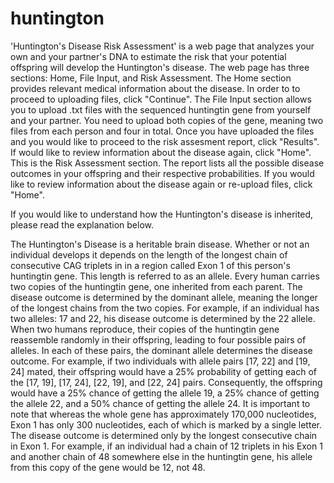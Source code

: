 # huntington

'Huntington's Disease Risk Assessment' is a web page that analyzes your own and your partner's DNA to estimate the risk that your potential offspring will develop the Huntington's disease. The web page has three sections: Home, File Input, and Risk Assessment.
The Home section provides relevant medical information about the disease. In order to to proceed to uploading files, click "Continue". 
The File Input section allows you to upload .txt files with the sequenced huntingtin gene from yourself and your partner. You need to upload both copies of the gene, meaning two files from each person and four in total. Once you have uploaded the files and you would like to proceed to the risk assesment report, click "Results". If would like to review information about the disease again, click "Home". 
This is the Risk Assessment section. The report lists all the possible disease outcomes in your offspring and their respective probabilities. If you would like to review information about the disease again or re-upload files, click "Home". 

If you would like to understand how the Huntington's disease is inherited, please read the explanation below.

The Huntington's Disease is a heritable brain disease. Whether or not an individual develops it depends on the length of the longest chain of consecutive CAG triplets in in a region called Exon 1 of this person's huntingtin gene. This length is referred to as an allele.
Every human carries two copies of the huntingtin gene, one inherited from each parent. The disease outcome is determined by the dominant allele, meaning the longer of the longest chains from the two copies. For example, if an individual has two alleles: 17 and 22, his disease outcome is determined by the 22 allele.
When two humans reproduce, their copies of the huntingtin gene reassemble randomly in their offspring, leading to four possible pairs of alleles. In each of these pairs, the dominant allele determines the disease outcome. For example, if two individuals with allele pairs [17, 22] and [19, 24] mated, their offspring would have a 25% probability of getting each of the [17, 19], [17, 24], [22, 19], and [22, 24] pairs. Consequently, the offspring would have a 25% chance of getting the allele 19, a 25% chance of getting the allele 22, and a 50% chance of getting the allele 24.
It is important to note that whereas the whole gene has approximately 170,000 nucleotides, Exon 1 has only 300 nucleotides, each of which is marked by a single letter. The disease outcome is determined only by the longest consecutive chain in Exon 1. For example, if an individual had a chain of 12 triplets in his Exon 1 and another chain of 48 somewhere else in the huntingtin gene, his allele from this copy of the gene would be 12, not 48.